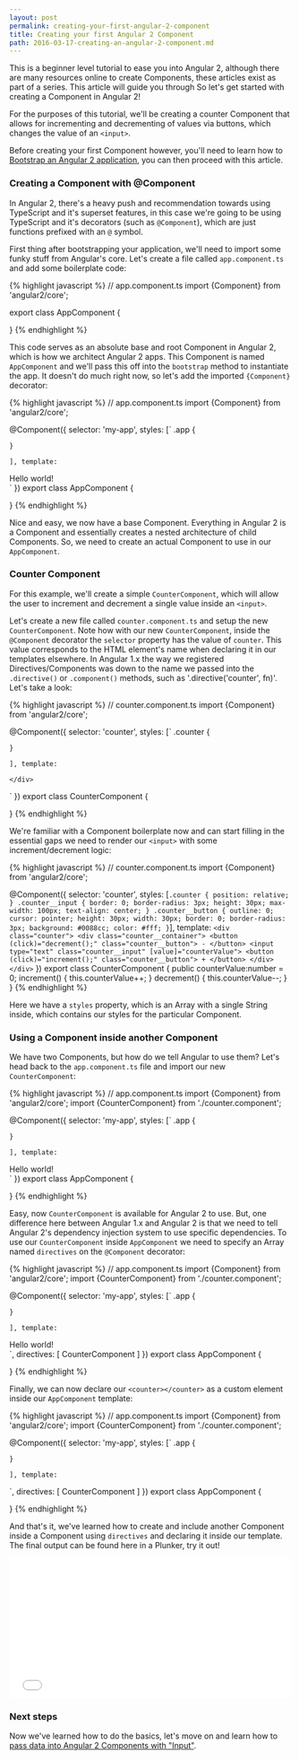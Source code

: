 ```yaml
---
layout: post
permalink: creating-your-first-angular-2-component
title: Creating your first Angular 2 Component
path: 2016-03-17-creating-an-angular-2-component.md
---
```


This is a beginner level tutorial to ease you into Angular 2, although there are many resources online to create Components, these articles exist as part of a series. This article will guide you through So let's get started with creating a Component in Angular 2!

For the purposes of this tutorial, we'll be creating a counter Component that allows for incrementing and decrementing of values via buttons, which changes the value of an `<input>`.

Before creating your first Component however, you'll need to learn how to [Bootstrap an Angular 2 application](/bootstrap-angular-2-hello-world), you can then proceed with this article.

### Creating a Component with @Component

In Angular 2, there's a heavy push and recommendation towards using TypeScript and it's superset features, in this case we're going to be using TypeScript and it's decorators (such as `@Component`), which are just functions prefixed with an `@` symbol.

First thing after bootstrapping your application, we'll need to import some funky stuff from Angular's core. Let's create a file called `app.component.ts` and add some boilerplate code:

{% highlight javascript %}
// app.component.ts
import {Component} from 'angular2/core';

export class AppComponent {

}
{% endhighlight %}

This code serves as an absolute base and root Component in Angular 2, which is how we architect Angular 2 apps. This Component is named `AppComponent` and we'll pass this off into the `bootstrap` method to instantiate the app. It doesn't do much right now, so let's add the imported `{Component}` decorator:

{% highlight javascript %}
// app.component.ts
import {Component} from 'angular2/core';

@Component({
  selector: 'my-app',
  styles: [`
    .app {

    }
  `],
  template: `
    <div class="app">
      Hello world!
    </div>
  `
})
export class AppComponent {

}
{% endhighlight %}

Nice and easy, we now have a base Component. Everything in Angular 2 is a Component and essentially creates a nested architecture of child Components. So, we need to create an actual Component to use in our `AppComponent`.

### Counter Component

For this example, we'll create a simple `CounterComponent`, which will allow the user to increment and decrement a single value inside an `<input>`.

Let's create a new file called `counter.component.ts` and setup the new `CounterComponent`. Note how with our new `CounterComponent`, inside the `@Component` decorator the `selector` property has the value of `counter`. This value corresponds to the HTML element's name when declaring it in our templates elsewhere. In Angular 1.x the way we registered Directives/Components was down to the name we passed into the `.directive()` or `.component()` methods, such as '.directive('counter', fn)'. Let's take a look:

{% highlight javascript %}
// counter.component.ts
import {Component} from 'angular2/core';

@Component({
  selector: 'counter',
  styles: [`
    .counter {

    }
  `],
  template: `
    <div class="counter">

    </div>
  `
})
export class CounterComponent {

}
{% endhighlight %}

We're familiar with a Component boilerplate now and can start filling in the essential gaps we need to render our `<input>` with some increment/decrement logic:

{% highlight javascript %}
// counter.component.ts
import {Component} from 'angular2/core';

@Component({
  selector: 'counter',
  styles: [`
    .counter {
      position: relative;
    }
    .counter__input {
      border: 0;
      border-radius: 3px;
      height: 30px;
      max-width: 100px;
      text-align: center;
    }
    .counter__button {
      outline: 0;
      cursor: pointer;
      height: 30px;
      width: 30px;
      border: 0;
      border-radius: 3px;
      background: #0088cc;
      color: #fff;
    }
  `],
  template: `
    <div class="counter">
      <div class="counter__container">
        <button (click)="decrement();" class="counter__button">
          -
        </button>
        <input type="text" class="counter__input" [value]="counterValue">
        <button (click)="increment();" class="counter__button">
          +
        </button>
      </div>
    </div>
  `
})
export class CounterComponent {
  public counterValue:number = 0;
  increment() {
    this.counterValue++;
  }
  decrement() {
    this.counterValue--;
  }
}
{% endhighlight %}

Here we have a `styles` property, which is an Array with a single String inside, which contains our styles for the particular Component.

### Using a Component inside another Component

We have two Components, but how do we tell Angular to use them? Let's head back to the `app.component.ts` file and import our new `CounterComponent`:

{% highlight javascript %}
// app.component.ts
import {Component} from 'angular2/core';
import {CounterComponent} from './counter.component';

@Component({
  selector: 'my-app',
  styles: [`
    .app {

    }
  `],
  template: `
    <div class="app">
      Hello world!
    </div>
  `
})
export class AppComponent {

}
{% endhighlight %}

Easy, now `CounterComponent` is available for Angular 2 to use. But, one difference here between Angular 1.x and Angular 2 is that we need to tell Angular 2's dependency injection system to use specific dependencies. To use our `CounterComponent` inside `AppComponent` we need to specify an Array named `directives` on the `@Component` decorator:

{% highlight javascript %}
// app.component.ts
import {Component} from 'angular2/core';
import {CounterComponent} from './counter.component';

@Component({
  selector: 'my-app',
  styles: [`
    .app {

    }
  `],
  template: `
    <div class="app">
      Hello world!
    </div>
  `,
  directives: [
    CounterComponent
  ]
})
export class AppComponent {

}
{% endhighlight %}

Finally, we can now declare our `<counter></counter>` as a custom element inside our `AppComponent` template:

{% highlight javascript %}
// app.component.ts
import {Component} from 'angular2/core';
import {CounterComponent} from './counter.component';

@Component({
  selector: 'my-app',
  styles: [`
    .app {

    }
  `],
  template: `
    <div class="app">
      <counter></counter>
    </div>
  `,
  directives: [
    CounterComponent
  ]
})
export class AppComponent {

}
{% endhighlight %}

And that's it, we've learned how to create and include another Component inside a Component using `directives` and declaring it inside our template. The final output can be found here in a Plunker, try it out!

<iframe src="//embed.plnkr.co/JqDECa0EdvvASzIS3Pvl" frameborder="0" border="0" cellspacing="0" cellpadding="0" width="100%" height="250"></iframe>

### Next steps

Now we've learned how to do the basics, let's move on and learn how to [pass data into Angular 2 Components with "Input"](passing-data-angular-2-components-input).
